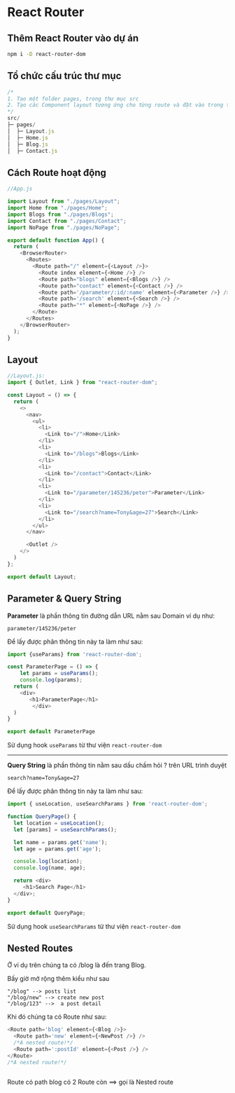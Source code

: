 # React Router

## Thêm React Router vào dự án

```bash
npm i -D react-router-dom
```

## Tổ chức cấu trúc thư mục

```js
/*
1. Tạo một folder pages, trong thư mục src
2. Tạo các Component layout tương ứng cho từng route và đặt vào trong thư mục pages
*/
src/
├─ pages/
│  ├─ Layout.js
│  ├─ Home.js
│  ├─ Blog.js
│  ├─ Contact.js

```

## Cách Route hoạt động

```js
//App.js

import Layout from "./pages/Layout";
import Home from "./pages/Home";
import Blogs from "./pages/Blogs";
import Contact from "./pages/Contact";
import NoPage from "./pages/NoPage";

export default function App() {
  return (
    <BrowserRouter>
      <Routes>
        <Route path="/" element={<Layout />}>
          <Route index element={<Home />} />
          <Route path="blogs" element={<Blogs />} />
          <Route path="contact" element={<Contact />} />
          <Route path='/parameter/:id/:name' element={<Parameter />} />
          <Route path='/search' element={<Search />} />
          <Route path="*" element={<NoPage />} />
        </Route>
      </Routes>
    </BrowserRouter>
  );
}

```


## Layout

```js
//Layout.js:
import { Outlet, Link } from "react-router-dom";

const Layout = () => {
  return (
    <>
      <nav>
        <ul>
          <li>
            <Link to="/">Home</Link>
          </li>
          <li>
            <Link to="/blogs">Blogs</Link>
          </li>
          <li>
            <Link to="/contact">Contact</Link>
          </li>
          <li>
            <Link to="/parameter/145236/peter">Parameter</Link>
          </li>
          <li>
            <Link to="/search?name=Tony&age=27">Search</Link>
          </li>
        </ul>
      </nav>

      <Outlet />
    </>
  )
};

export default Layout;
```

## Parameter & Query String

**Parameter** là phần thông tin đường dẫn URL nằm sau Domain ví dụ như:

```code
parameter/145236/peter
```

Để lấy được phân thông tin này ta làm như sau:

```js
import {useParams} from 'react-router-dom';

const ParameterPage = () => {
    let params = useParams();
    console.log(params);
  return (
    <div>
       <h1>ParameterPage</h1>
        </div>
  )
}

export default ParameterPage
```

Sử dụng hook `useParams` từ thư viện `react-router-dom`

---

**Query String** là phần thông tin nằm sau dấu chấm hỏi ? trên URL trình duyệt

```code
search?name=Tony&age=27
```
Để lấy được phân thông tin này ta làm như sau:

```js
import { useLocation, useSearchParams } from 'react-router-dom';

function QueryPage() {
  let location = useLocation();
  let [params] = useSearchParams();

  let name = params.get('name');
  let age = params.get('age');

  console.log(location);
  console.log(name, age);

  return <div>
     <h1>Search Page</h1>
  </div>;
}

export default QueryPage;
```

Sử dụng hook `useSearchParams` từ thư viện `react-router-dom`

## Nested Routes

Ở ví dụ trên chúng ta có /blog là đến trang Blog.

Bấy giờ mở rộng thêm kiểu như sau

```code
"/blog" --> posts list
"/blog/new" --> create new post
"/blog/123" -->  a post detail
```

Khi đó chúng ta có Route như sau: 

```js
<Route path='blog' element={<Blog />}>
  <Route path='new' element={<NewPost />} />
  /*A nested route!*/
  <Route path=':postId' element={<Post />} />  
</Route>
/*A nested route!*/
               
```

Route có path blog có 2 Route còn ==> gọi là Nested route